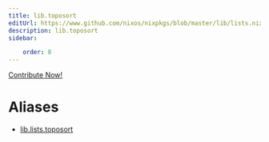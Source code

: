 ```yaml
---
title: lib.toposort
editUrl: https://www.github.com/nixos/nixpkgs/blob/master/lib/lists.nix#L722C14
description: lib.toposort
sidebar:

    order: 8
---
```


<a href="https://www.github.com/nixos/nixpkgs/blob/master/lib/lists.nix#L722C14">Contribute Now!</a>


# Aliases

- [lib.lists.toposort](/reference/liblists.toposort)


